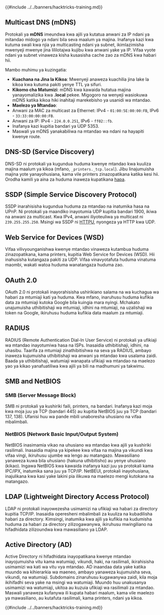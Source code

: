 {{#include ../../banners/hacktricks-training.md}}

## Multicast DNS (mDNS)

Protokali ya **mDNS** imeundwa kwa ajili ya kutatua anwani za IP ndani ya mitandao midogo ya ndani bila seva maalum ya majina. Inafanya kazi kwa kutuma swali kwa njia ya multicasting ndani ya subnet, ikimlazimisha mwenyeji mwenye jina lililotajwa kujibu kwa anwani yake ya IP. Vifaa vyote ndani ya subnet vinaweza kisha kusasisha cache zao za mDNS kwa habari hii.

Mambo muhimu ya kuzingatia:

- **Kuachana na Jina la Kikoa**: Mwenyeji anaweza kuachilia jina lake la kikoa kwa kutuma pakiti yenye TTL ya sifuri.
- **Kikomo cha Matumizi**: mDNS kwa kawaida hutatua majina yanayomalizika kwa **.local** pekee. Migogoro na wenyeji wasiokuwa mDNS katika kikoa hiki inahitaji marekebisho ya usanidi wa mtandao.
- **Maelezo ya Mtandao**:
- Anwani za MAC za multicast za Ethernet: IPv4 - `01:00:5E:00:00:FB`, IPv6 - `33:33:00:00:00:FB`.
- Anwani za IP: IPv4 - `224.0.0.251`, IPv6 - `ff02::fb`.
- Inafanya kazi kupitia bandari ya UDP 5353.
- Maswali ya mDNS yanakabiliwa na mtandao wa ndani na hayapiti kwenye route.

## DNS-SD (Service Discovery)

DNS-SD ni protokali ya kugundua huduma kwenye mtandao kwa kuuliza majina maalum ya kikoa (mfano, `_printers._tcp.local`). Jibu linajumuisha majina yote yanayohusiana, kama vile printers zinazopatikana katika kesi hii. Orodha kamili ya aina za huduma inaweza kupatikana [hapa](http://www.dns-sd.org/ServiceTypes.html).

## SSDP (Simple Service Discovery Protocol)

SSDP inarahisisha kugundua huduma za mtandao na inatumika hasa na UPnP. Ni protokali ya maandiko inayotumia UDP kupitia bandari 1900, ikiwa na anwani za multicast. Kwa IPv4, anwani iliyoteuliwa ya multicast ni `239.255.255.250`. Msingi wa SSDP ni [HTTPU](https://en.wikipedia.org/wiki/HTTPU), nyongeza ya HTTP kwa UDP.

## Web Service for Devices (WSD)

Vifaa vilivyounganishwa kwenye mtandao vinaweza kutambua huduma zinazopatikana, kama printers, kupitia Web Service for Devices (WSD). Hii inahusisha kutangaza pakiti za UDP. Vifaa vinavyotafuta huduma vinatuma maombi, wakati watoa huduma wanatangaza huduma zao.

## OAuth 2.0

OAuth 2.0 ni protokali inayorahisisha ushirikiano salama na wa kuchagua wa habari za mtumiaji kati ya huduma. Kwa mfano, inaruhusu huduma kufikia data za mtumiaji kutoka Google bila kuingia mara nyingi. Mchakato unajumuisha uthibitishaji wa mtumiaji, idhini na mtumiaji, na uzalishaji wa token na Google, ikiruhusu huduma kufikia data maalum za mtumiaji.

## RADIUS

RADIUS (Remote Authentication Dial-In User Service) ni protokali ya ufikiaji wa mtandao inayotumiwa hasa na ISPs. Inasaidia uthibitishaji, idhini, na uhasibu. Taarifa za mtumiaji zinathibitishwa na seva ya RADIUS, ambayo inaweza kujumuisha uthibitishaji wa anwani ya mtandao kwa usalama zaidi. Baada ya uthibitishaji, watumiaji wanapata ufikiaji wa mtandao na maelezo yao ya kikao yanafuatiliwa kwa ajili ya bili na madhumuni ya takwimu.

## SMB and NetBIOS

### SMB (Server Message Block)

SMB ni protokali ya kushiriki faili, printers, na bandari. Inafanya kazi moja kwa moja juu ya TCP (bandari 445) au kupitia NetBIOS juu ya TCP (bandari 137, 138). Ufanisi huu wa pande mbili unaboresha uhusiano na vifaa mbalimbali.

### NetBIOS (Network Basic Input/Output System)

NetBIOS inasimamia vikao na uhusiano wa mtandao kwa ajili ya kushiriki rasilimali. Inasaidia majina ya kipekee kwa vifaa na majina ya vikundi kwa vifaa vingi, ikiruhusu ujumbe wa lengo au matangazo. Mawasiliano yanaweza kuwa bila uhusiano (hakuna uthibitisho) au yenye uhusiano (kikao). Ingawa NetBIOS kwa kawaida inafanya kazi juu ya protokali kama IPC/IPX, inatumika sana juu ya TCP/IP. NetBEUI, protokali inayohusiana, inajulikana kwa kasi yake lakini pia ilikuwa na maelezo mengi kutokana na matangazo.

## LDAP (Lightweight Directory Access Protocol)

LDAP ni protokali inayowezesha usimamizi na ufikiaji wa habari za directory kupitia TCP/IP. Inasaidia operesheni mbalimbali za kuuliza na kubadilisha habari za directory. Kimsingi, inatumika kwa ajili ya kufikia na kudumisha huduma za habari za directory zilizogawanywa, ikiruhusu mwingiliano na hifadhidata zilizoundwa kwa mawasiliano ya LDAP.

## Active Directory (AD)

Active Directory ni hifadhidata inayopatikana kwenye mtandao inayojumuisha vitu kama watumiaji, vikundi, haki, na rasilimali, ikirahisisha usimamizi wa kati wa vitu vya mtandao. AD inaandaa data yake katika muundo wa kihierarkia wa maeneo, ambayo yanaweza kujumuisha seva, vikundi, na watumiaji. Subdomains zinaruhusu kugawanywa zaidi, kila moja ikihifadhi seva yake na msingi wa watumiaji. Muundo huu unakusanya usimamizi wa watumiaji, ukitoa au kuzuia ufikiaji wa rasilimali za mtandao. Maswali yanaweza kufanywa ili kupata habari maalum, kama vile maelezo ya mawasiliano, au kutafuta rasilimali, kama printers, ndani ya kikoa.

{{#include ../../banners/hacktricks-training.md}}
